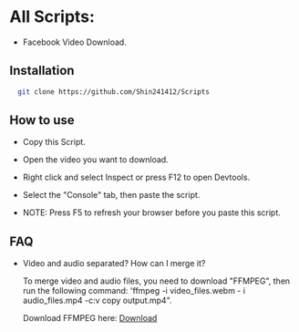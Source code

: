
# All Scripts:
* Facebook Video Download.






## Installation


```bash
  git clone https://github.com/Shin241412/Scripts
```
    
## How to use
* Copy this Script.

* Open the video you want to download.

* Right click and select Inspect or press F12 to open Devtools.

* Select the "Console" tab, then paste the script.

* NOTE: Press F5 to refresh your browser before you paste this script.
## FAQ

* Video and audio separated? How can I merge it?

    To merge video and audio files, you need to download "FFMPEG", then run the following command: 'ffmpeg -i video_files.webm - i audio_files.mp4 -c:v copy output.mp4".

    Download FFMPEG here: [Download](https://www.ffmpeg.org/)

